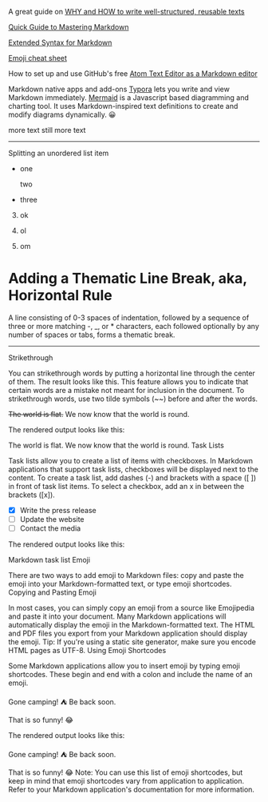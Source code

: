 A great guide on [WHY and HOW to write well-structured, reusable texts](https://www.portent.com/blog/content/content-with-github-markdown.htm)

[Quick Guide to Mastering Markdown](https://guides.github.com/features/mastering-markdown/)

[Extended Syntax for Markdown](https://www.markdownguide.org/extended-syntax/)

[Emoji cheat sheet](https://github.com/ikatyang/emoji-cheat-sheet/blob/master/README.md)


How to set up and use GitHub's free [Atom Text Editor as a Markdown editor](https://www.portent.com/blog/content/atom-markdown.htm)

Markdown native apps and add-ons
[Typora](https://typora.io/) lets you write and view Markdown immediately.
[Mermaid](https://mermaid-js.github.io/mermaid/#/) is a Javascript based diagramming and charting tool. It uses Markdown-inspired text definitions to create and modify diagrams dynamically. :grinning:


more text
still more text
___


Splitting an unordered list item
* one

  two

* three


003. ok


004. ol
004. om



# Adding a Thematic Line Break, aka, Horizontal Rule

A line consisting of 0-3 spaces of indentation, followed by a sequence of three or more matching -, _, or * characters, each followed optionally by any number of spaces or tabs, forms a thematic break.
***


Strikethrough

You can strikethrough words by putting a horizontal line through the center of them. The result looks like this. This feature allows you to indicate that certain words are a mistake not meant for inclusion in the document. To strikethrough words, use two tilde symbols (~~) before and after the words.

~~The world is flat.~~ We now know that the world is round.

The rendered output looks like this:

The world is flat. We now know that the world is round.
Task Lists

Task lists allow you to create a list of items with checkboxes. In Markdown applications that support task lists, checkboxes will be displayed next to the content. To create a task list, add dashes (-) and brackets with a space ([ ]) in front of task list items. To select a checkbox, add an x in between the brackets ([x]).

- [x] Write the press release
- [ ] Update the website
- [ ] Contact the media

The rendered output looks like this:

Markdown task list
Emoji

There are two ways to add emoji to Markdown files: copy and paste the emoji into your Markdown-formatted text, or type emoji shortcodes.
Copying and Pasting Emoji

In most cases, you can simply copy an emoji from a source like Emojipedia and paste it into your document. Many Markdown applications will automatically display the emoji in the Markdown-formatted text. The HTML and PDF files you export from your Markdown application should display the emoji.
Tip: If you're using a static site generator, make sure you encode HTML pages as UTF-8.
Using Emoji Shortcodes

Some Markdown applications allow you to insert emoji by typing emoji shortcodes. These begin and end with a colon and include the name of an emoji.

Gone camping! :tent: Be back soon.

That is so funny! :joy:

The rendered output looks like this:

Gone camping! ⛺ Be back soon.

That is so funny! 😂
Note: You can use this list of emoji shortcodes, but keep in mind that emoji shortcodes vary from application to application. Refer to your Markdown application's documentation for more information. 